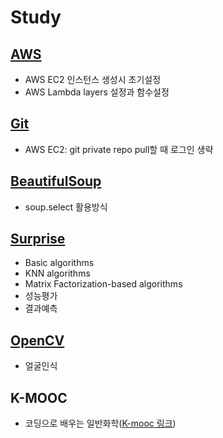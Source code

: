 # Study

## [AWS](https://github.com/BrainNim/Study/blob/main/AWS.md)
- AWS EC2 인스턴스 생성시 초기설정
- AWS Lambda layers 설정과 함수설정

## [Git](https://github.com/BrainNim/Study/blob/main/Git.md)
- AWS EC2: git private repo pull할 때 로그인 생략

## [BeautifulSoup](https://github.com/BrainNim/Study/blob/main/BeautifulSoup.md)
- soup.select 활용방식

## [Surprise](https://github.com/BrainNim/Study/blob/main/Surprise.md)
- Basic algorithms
- KNN algorithms
- Matrix Factorization-based algorithms
- 성능평가
- 결과예측

## [OpenCV](https://github.com/BrainNim/Study/blob/main/OpenCV.md)
- 얼굴인식


## K-MOOC
- 코딩으로 배우는 일반화학([K-mooc 링크](http://www.kmooc.kr/courses/course-v1:POSTECHk+CHEM101+2021_T2/about))

